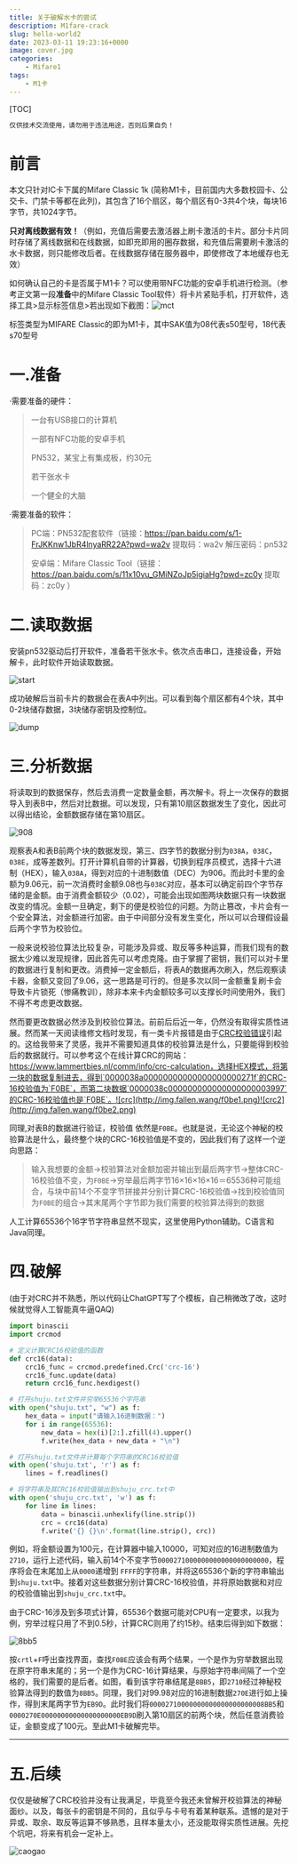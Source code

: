 ```yaml
---
title: 关于破解水卡的尝试
description: M1fare-crack
slug: hello-world2
date: 2023-03-11 19:23:16+0000
image: cover.jpg
categories:
    - Mifare1
tags:
    - M1卡
---
```


[TOC]

```python
仅供技术交流使用，请勿用于违法用途，否则后果自负！
```



# 前言

本文只针对IC卡下属的Mifare Classic 1k (简称M1卡，目前国内大多数校园卡、公交卡、门禁卡等都在此列)，其包含了16个扇区，每个扇区有0-3共4个块，每块16字节，共1024字节。

**只对离线数据有效！**（例如，充值后需要去激活器上刷卡激活的卡片。部分卡片同时存储了离线数据和在线数据，如即充即用的圈存数据，和充值后需要刷卡激活的水卡数据，则只能修改后者。在线数据存储在服务器中，即使修改了本地缓存也无效）

如何确认自己的卡是否属于M1卡？可以使用带NFC功能的安卓手机进行检测。（参考正文第一段**准备**中的Mifare Classic Tool软件）将卡片紧贴手机，打开软件，选择工具>显示标签信息>若出现如下截图：![mct](http://img.fallen.wang/mct.jpg)

标签类型为MIFARE Classic的即为M1卡，其中SAK值为08代表s50型号，18代表s70型号



# 一.准备

·需要准备的硬件：

> 一台有USB接口的计算机
>
> 一部有NFC功能的安卓手机
>
> PN532，某宝上有集成板，约30元
>
> 若干张水卡
>
> 一个健全的大脑

·需要准备的软件：

> PC端：PN532配套软件（链接：https://pan.baidu.com/s/1-FrJKKnw1JbR4lnyaRR22A?pwd=wa2v 提取码：wa2v  解压密码：pn532
>
> 安卓端：Mifare Classic Tool（链接：https://pan.baidu.com/s/11x10vu_GMiNZoJp5igiaHg?pwd=zc0y 提取码：zc0y ）
> 

# 二.读取数据

安装pn532驱动后打开软件，准备若干张水卡。依次点击串口，连接设备，开始解卡，此时软件开始读取数据。

![start](http://img.fallen.wang/pn532start.png)

成功破解后当前卡片的数据会在表A中列出。可以看到每个扇区都有4个块，其中0-2块储存数据，3块储存密钥及控制位。

![dump](http://img.fallen.wang/dumpintro.png)

# 三.分析数据

将读取到的数据保存，然后去消费一定数量金额，再次解卡。将上一次保存的数据导入到表B中，然后对比数据。可以发现，只有第10扇区数据发生了变化，因此可以得出结论，金额数据存储在第10扇区。

![908](http://img.fallen.wang/908906.png)

观察表A和表B前两个块的数据发现，第三、四字节的数据分别为`038A`，`038C`，`038E`，成等差数列。打开计算机自带的计算器，切换到程序员模式，选择十六进制（HEX），输入`038A`，得到对应的十进制数值（DEC）为906。而此时卡里的金额为9.06元，前一次消费时金额9.08也与`038C`对应，基本可以确定前四个字节存储的是金额。由于消费金额较少（0.02），可能会出现如图两块数据只有一块数据改变的情况。金额一旦确定，剩下的便是校验位的问题。为防止篡改，卡片会有一个安全算法，对金额进行加密。由于中间部分没有发生变化，所以可以合理假设最后两个字节为校验位。

一般来说校验位算法比较复杂，可能涉及异或、取反等多种运算，而我们现有的数据太少难以发现规律，因此首先可以考虑克隆。由于掌握了密钥，我们可以对卡里的数据进行复制和更改。消费掉一定金额后，将表A的数据再次刷入，然后观察读卡器，金额又变回了9.06，这一思路是可行的。但是多次以同一金额重复刷卡会导致卡片锁死（惨痛教训），除非本来卡内金额较多可以支撑长时间使用外，我们不得不考虑更改数据。

然而要更改数据必然涉及到校验位算法。前前后后近一年，仍然没有取得实质性进展。然而某一天阅读维修文档时发现，有一类卡片报错是由于<u>CRC校验错误</u>引起的。这给我带来了灵感，我并不需要知道具体的校验算法是什么，只要能得到校验后的数据就行。可以参考这个在线计算CRC的网站：https://www.lammertbies.nl/comm/info/crc-calculation，选择HEX模式，将第一块的数据复制进去，得到`0000038a00000000000000000000271f`的CRC-16校验值为`F0BE`，而第二块数据`0000038c000000000000000000003997`的CRC-16校验值也是`F0BE`。![crc](http://img.fallen.wang/f0be1.png)![crc2](http://img.fallen.wang/f0be2.png)

同理,对表B的数据进行验证，校验值 依然是`F0BE`。也就是说，无论这个神秘的校验算法是什么，最终整个块的CRC-16校验值是不变的，因此我们有了这样一个逆向思路：

> 输入我想要的金额→校验算法对金额加密并输出到最后两字节→整体CRC-16校验值不变，为`F0BE`→穷举最后两字节16×16×16×16＝65536种可能组合，与块中前14个不变字节拼接并分别计算CRC-16校验值→找到校验值同为`F0BE`的组合→其末尾两个字节即为我们需要的校验算法得到的数据

人工计算65536个16字节字符串显然不现实，这里使用Python辅助。C语言和Java同理。

# 四.破解

(由于对CRC并不熟悉，所以代码让ChatGPT写了个模板，自己稍微改了改，这时候就觉得人工智能真牛逼QAQ)



```python
import binascii
import crcmod

# 定义计算CRC16校验值的函数
def crc16(data):
    crc16_func = crcmod.predefined.Crc('crc-16')
    crc16_func.update(data)
    return crc16_func.hexdigest()

# 打开shuju.txt文件并穷举65536个字符串
with open("shuju.txt", "w") as f:
    hex_data = input("请输入16进制数据：")
    for i in range(65536):
        new_data = hex(i)[2:].zfill(4).upper()
        f.write(hex_data + new_data + "\n")

# 打开shuju.txt文件并计算每个字符串的CRC16校验值
with open('shuju.txt', 'r') as f:
    lines = f.readlines()

# 将字符串及其CRC16校验值输出到shuju_crc.txt中
with open('shuju_crc.txt', 'w') as f:
    for line in lines:
        data = binascii.unhexlify(line.strip())
        crc = crc16(data)
        f.write('{} {}\n'.format(line.strip(), crc))

```

例如，将金额设置为100元，在计算器中输入10000，可知对应的16进制数值为`2710`，运行上述代码，输入前14个不变字节`0000271000000000000000000000`，程序将会在末尾加上从`0000`递增到 `FFFF`的字符串，并将这65536个新的字符串输出到`shuju.txt`中。接着对这些数据分别计算CRC-16校验值，并将原始数据和对应的校验值输出到`shuju_crc.txt`中。

由于CRC-16涉及到多项式计算，65536个数据可能对CPU有一定要求，以我为例，穷举过程只用了不到0.5秒，计算CRC则用了约15秒。结束后得到如下数据：

![8bb5](http://img.fallen.wang/8bb5.png)

按`crtl`+`F`呼出查找界面，查找`F0BE`应该会有两个结果，一个是作为穷举数据出现在原字符串末尾的；另一个是作为CRC-16计算结果，与原始字符串间隔了一个空格的，我们需要的是后者。如图，看到该字符串结尾是`8BB5`，即`2710`经过神秘校验算法得到的数值为`8BB5`。同理，我们对99.98对应的16进制数据`270E`进行如上操作，得到末尾两字节为`EB9D`。此时我们将`00002710000000000000000000008BB5`和`0000270E00000000000000000000EB9D`刷入第10扇区的前两个块，然后任意消费验证，金额变成了100元。至此M1卡破解完毕。

---

# 五.后续

仅仅是破解了CRC校验并没有让我满足，毕竟至今我还未曾解开校验算法的神秘面纱。以及，每张卡的密钥是不同的，且似乎与卡号有着某种联系。遗憾的是对于异或、取余、取反等运算不够熟悉，且样本量太小，还没能取得实质性进展。先挖个坑吧，将来有机会一定补上。

![caogao](http://img.fallen.wang/caogao.jpg)
